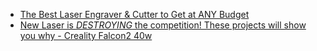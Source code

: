 - [The Best Laser Engraver & Cutter to Get at ANY Budget](https://youtu.be/1KVInFhiKUM)
- [New Laser is *DESTROYING* the competition! These projects will show you why - Creality Falcon2 40w](https://youtu.be/x_5P8BppG6w)
